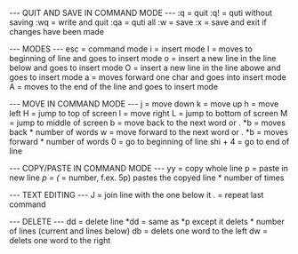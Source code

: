 --- QUIT AND SAVE IN COMMAND MODE ---
:q	= quit 
:q!	= quti without saving
:wq	= write and quit
:qa	= quti all
:w	= save
:x 	= save and exit if changes have been made


--- MODES ---
esc	= command mode
i	= insert mode
I	= moves to beginning of line and goes to insert mode
o	= insert a new line in the line below and goes to insert mode
O	= insert a new line in the line abowe and goes to insert mode
a	= moves forward one char and goes into insert mode
A	= moves to the end of the line and goes to insert mode


--- MOVE IN COMMAND MODE ---
j	= move down
k	= move up
h	= move left
H	= jump to top of screen
l	= move right
L	= jump to bottom of screen
M	= jump to middle of screen
b	= move back to the next word or .
*b	= moves back * number of words
w	= move forward to the next word or .
*b	= moves forward * number of words
0	= go to beginning of line
shi + 4 = go to end of line

 
--- COPY/PASTE IN COMMAND MODE ---
yy	= copy whole line
p	= paste in new line
*p	= (* = number, f.ex. 5p) pastes the copyed line * number of times


--- TEXT EDITING ---
J	= join line with the one below it
.	= repeat last command


--- DELETE ---
dd	= delete line
*dd	= same as *p except it delets * number of lines (current and lines below)
db	= delets one word to the left
dw	= delets one word to the right
